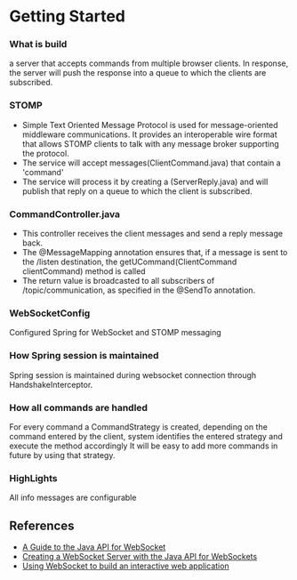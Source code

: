 # Getting Started

### What is build
a server that accepts commands from multiple browser clients. In response, the server will push the response into a queue to which the clients are subscribed.


### STOMP
* Simple Text Oriented Message Protocol is used for message-oriented middleware communications. It provides an interoperable wire format that allows STOMP clients to talk with any message broker supporting the protocol.
* The service will accept messages(ClientCommand.java) that contain a 'command'
* The service will process it by creating a (ServerReply.java) and will publish that reply on a queue to which the client is subscribed. 

### CommandController.java
* This controller receives the client messages and send a reply message back.
* The @MessageMapping annotation ensures that, if a message is sent to the /listen destination, the getUCommand(ClientCommand clientCommand) method is called
* The return value is broadcasted to all subscribers of /topic/communication, as specified in the @SendTo annotation.

### WebSocketConfig
Configured Spring for WebSocket and STOMP messaging

### How Spring session is maintained
Spring session is maintained during websocket connection through HandshakeInterceptor. 

### How all commands are handled
For every command a CommandStrategy is created, depending on the command entered by the client, system identifies the entered strategy and execute the method accordingly
It will be easy to add more commands in future by using that strategy.

### HighLights
All info messages are configurable

## References
* [A Guide to the Java API for WebSocket](https://www.baeldung.com/java-websockets)
* [Creating a WebSocket Server with the Java API for WebSockets](https://www.nexmo.com/blog/2018/10/22/create-websocket-server-java-api-dr)
* [Using WebSocket to build an interactive web application](https://spring.io/guides/gs/messaging-stomp-websocket/)
